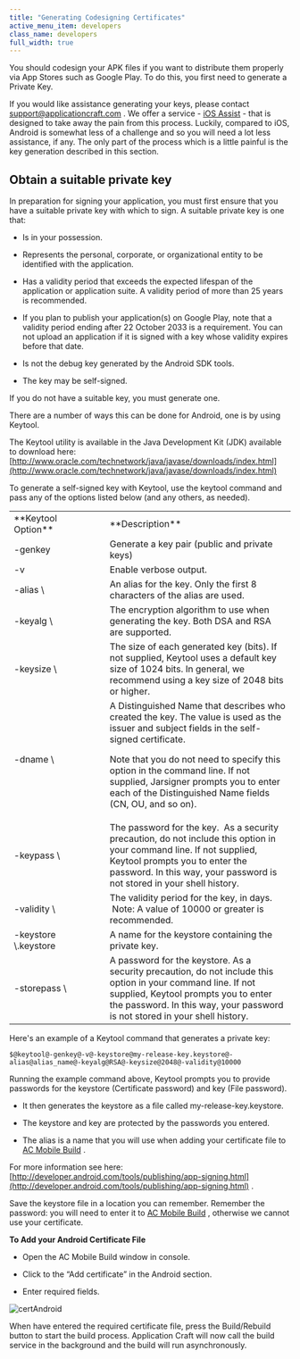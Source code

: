 ```yaml
---
title: "Generating Codesigning Certificates"
active_menu_item: developers
class_name: developers
full_width: true
---
```



You should codesign your APK files if you want to distribute them properly via App Stores such as Google Play. To do this, you first need to generate a Private Key.

If you would like assistance generating your keys, please contact [support@applicationcraft.com](mailto:support@applicationcraft.com) . We offer a service - [iOS Assist](../ios-keys-and-certificates/i-havent-got-a-mac) - that is designed to take away the pain from this process. Luckily, compared to iOS, Android is somewhat less of a challenge and so you will need a lot less assistance, if any. The only part of the process which is a little painful is the key generation described in this section.

## Obtain a suitable private key

In preparation for signing your application, you must first ensure that you have a suitable private key with which to sign. A suitable private key is one that:

 - Is in your possession.

 - Represents the personal, corporate, or organizational entity to be identified with the application.

 - Has a validity period that exceeds the expected lifespan of the application or application suite. A validity period of more than 25 years is recommended.

 - If you plan to publish your application(s) on Google Play, note that a validity period ending after 22 October 2033 is a requirement. You can not upload an application if it is signed with a key whose validity expires before that date.

 - Is not the debug key generated by the Android SDK tools.

 - The key may be self-signed.

If you do not have a suitable key, you must generate one.

There are a number of ways this can be done for Android, one is by using Keytool.

The Keytool utility is available in the Java Development Kit (JDK) available to download here: [http://www.oracle.com/technetwork/java/javase/downloads/index.html](http://www.oracle.com/technetwork/java/javase/downloads/index.html)

To generate a self-signed key with Keytool, use the keytool command and pass any of the options listed below (and any others, as needed).

<table>
<tr>
<td width="244">
**Keytool Option**

</td>
<td width="17">
</td>
<td width="681">
**Description**

</td>
</tr>
<tr>
<td width="244">
-genkey

</td>
<td width="17">
</td>
<td width="681">
Generate a key pair (public and private keys)

</td>
</tr>
<tr>
<td width="244">
-v

</td>
<td width="17">
</td>
<td width="681">
Enable verbose output.

</td>
</tr>
<tr>
<td width="244">
-alias \<alias\_name\>

</td>
<td width="17">
</td>
<td width="681">
An alias for the key. Only the first 8 characters of the alias are used.

</td>
</tr>
<tr>
<td width="244">
-keyalg \<alg\>

</td>
<td width="17">
</td>
<td width="681">
The encryption algorithm to use when generating the key. Both DSA and RSA are supported.

</td>
</tr>
<tr>
<td width="244">
-keysize \<size\>

</td>
<td width="17">
</td>
<td width="681">
The size of each generated key (bits). If not supplied, Keytool uses a default key size of 1024 bits. In general, we recommend using a key size of 2048 bits or higher.

</td>
</tr>
<tr>
<td width="244">
-dname \<name\>

</td>
<td width="17">
</td>
<td width="681">
A Distinguished Name that describes who created the key. The value is used as the issuer and subject fields in the self-signed certificate.

Note that you do not need to specify this option in the command line. If not supplied, Jarsigner prompts you to enter each of the Distinguished Name fields (CN, OU, and so on).

</td>
</tr>
<tr>
<td width="244">
-keypass \<password\>

</td>
<td width="17">
</td>
<td width="681">
The password for the key.  As a security precaution, do not include this option in your command line. If not supplied, Keytool prompts you to enter the password. In this way, your password is not stored in your shell history.

</td>
</tr>
<tr>
<td width="244">
-validity \<valdays\>

</td>
<td width="17">
</td>
<td width="681">
The validity period for the key, in days.  Note: A value of 10000 or greater is recommended.

</td>
</tr>
<tr>
<td width="244">
-keystore \<keystore-name\>.keystore

</td>
<td width="17">
</td>
<td width="681">
A name for the keystore containing the private key.

</td>
</tr>
<tr>
<td width="244">
-storepass \<password\>

</td>
<td width="17">
</td>
<td width="681">
A password for the keystore. As a security precaution, do not include this option in your command line. If not supplied, Keytool prompts you to enter the password. In this way, your password is not stored in your shell history.

</td>
</tr>
</table>

Here's an example of a Keytool command that generates a private key:

    $@keytool@-genkey@-v@-keystore@my-release-key.keystore@-alias@alias_name@-keyalg@RSA@-keysize@2048@-validity@10000
   

Running the example command above, Keytool prompts you to provide passwords for the keystore (Certificate password) and key (File password).

 - It then generates the keystore as a file called my-release-key.keystore.

 - The keystore and key are protected by the passwords you entered.

 - The alias is a name that you will use when adding your certificate file to [AC Mobile Build](../../ac-mobile-build/) .

For more information see here: [http://developer.android.com/tools/publishing/app-signing.html](http://developer.android.com/tools/publishing/app-signing.html) .

Save the keystore file in a location you can remember. Remember the password: you will need to enter it to [AC Mobile Build](../../ac-mobile-build/) , otherwise we cannot use your certificate.

**To Add your Android Certificate File**

 - Open the AC Mobile Build window in console.

 - Click to the “Add certificate” in the Android section.

 - Enter required fields.

![certAndroid](/img/docs/certandroid.zoom83.png)

When have entered the required certificate file, press the Build/Rebuild button to start the build process. Application Craft will now call the build service in the background and the build will run asynchronously.
